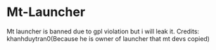 # Mt-Launcher
Mt launcher is banned due to gpl violation but i will leak it. Credits: khanhduytran0(Because he is owner of launcher that mt devs copied)
